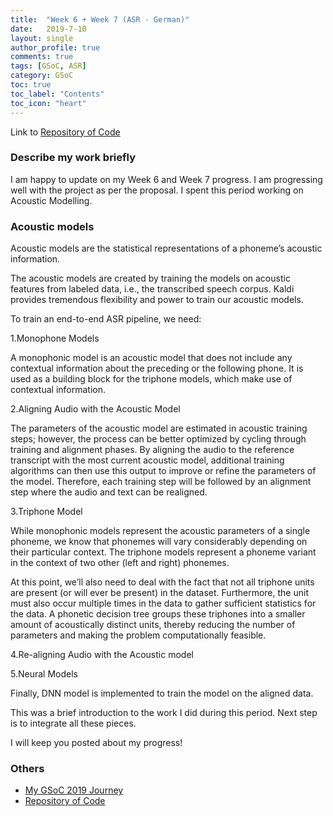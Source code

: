 ```yaml
---
title:  "Week 6 + Week 7 (ASR - German)"
date:   2019-7-10
layout: single
author_profile: true
comments: true
tags: [GSoC, ASR]
category: GSoC
toc: true
toc_label: "Contents"
toc_icon: "heart"
---
```


Link to [Repository of Code](https://github.com/AASHISHAG/asr-german)

### Describe my work briefly

I am happy to update on my Week 6 and Week 7 progress. I am progressing well with the project as per the proposal. I spent this period working on Acoustic Modelling.

### Acoustic models

Acoustic models are the statistical representations of a phoneme’s acoustic information.

The acoustic models are created by training the models on acoustic features from labeled data, i.e., the transcribed speech corpus. Kaldi provides tremendous flexibility and power to train our acoustic models.

To train an end-to-end ASR pipeline, we need:

1.Monophone Models

A monophonic model is an acoustic model that does not include any contextual information about the preceding or the following phone. It is used as a building block for the triphone models, which make use of contextual information.

2.Aligning Audio with the Acoustic Model

The parameters of the acoustic model are estimated in acoustic training steps; however, the process can be better optimized by cycling through training and alignment phases. By aligning the audio to the reference transcript with the most current acoustic model, additional training algorithms can then use this output to improve or refine the parameters of the model. Therefore, each training step will be followed by an alignment step where the audio and text can be realigned.

3.Triphone Model

While monophonic models represent the acoustic parameters of a single phoneme, we know that phonemes will vary considerably depending on their particular context. The triphone models represent a phoneme variant in the context of two other (left and right) phonemes.

At this point, we’ll also need to deal with the fact that not all triphone units are present (or will ever be present) in the dataset. Furthermore, the unit must also occur multiple times in the data to gather sufficient statistics for the data. A phonetic decision tree groups these triphones into a smaller amount of acoustically distinct units, thereby reducing the number of parameters and making the problem computationally feasible.

4.Re-aligning Audio with the Acoustic model

5.Neural Models

Finally, DNN model is implemented to train the model on the aligned data.

This was a brief introduction to the work I did during this period. Next step is to integrate all these pieces.

I will keep you posted about my progress!

### Others

- [My GSoC 2019 Journey](https://aashishag.github.io/categories/#gsoc)
- [Repository of Code](https://github.com/AASHISHAG/asr-german)